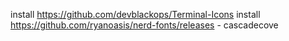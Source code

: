 install https://github.com/devblackops/Terminal-Icons
install https://github.com/ryanoasis/nerd-fonts/releases - cascadecove

